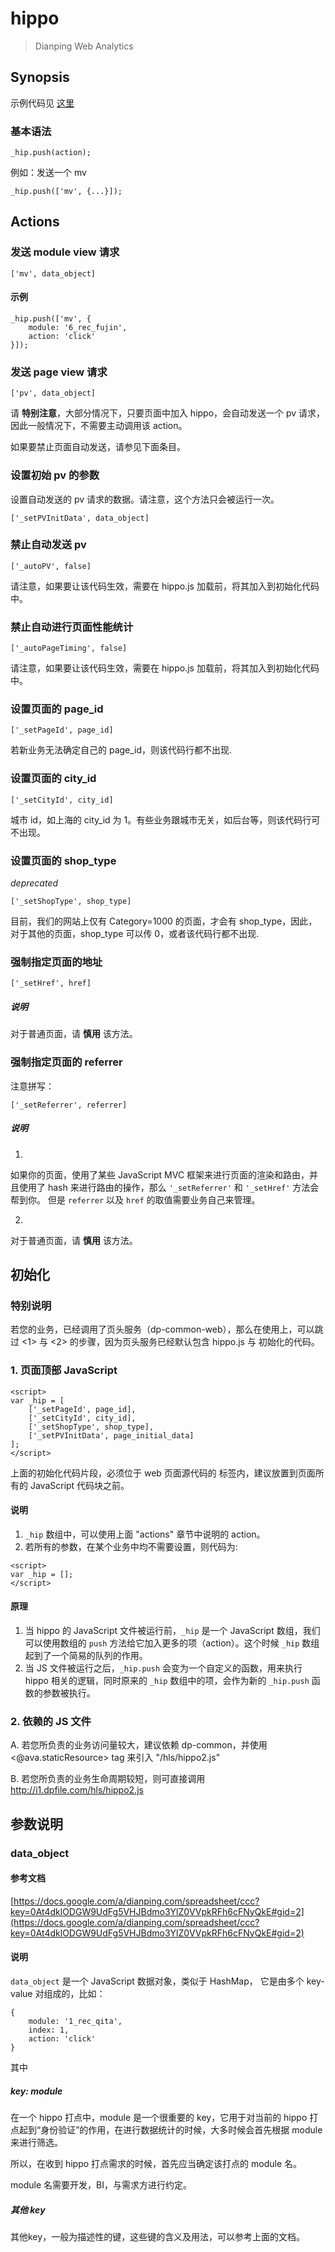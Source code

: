 # hippo

> Dianping Web Analytics

## Synopsis

示例代码见 [这里](http://i1.static.dp/demo/hippo.html)

### 基本语法

```
_hip.push(action);
```

例如：发送一个 mv

```
_hip.push(['mv', {...}]);
```

## Actions

### 发送 module view 请求

```
['mv', data_object]
```

#### 示例

```
_hip.push(['mv', {
    module: '6_rec_fujin',
    action: 'click'
}]);
```

### 发送 page view 请求

```
['pv', data_object]
```

请 **特别注意**，大部分情况下，只要页面中加入 hippo，会自动发送一个 pv 请求，因此一般情况下，不需要主动调用该 action。

如果要禁止页面自动发送，请参见下面条目。 

### 设置初始 pv 的参数

设置自动发送的 pv 请求的数据。请注意，这个方法只会被运行一次。

```
['_setPVInitData', data_object]
```

### 禁止自动发送 pv

```
['_autoPV', false]
```

请注意，如果要让该代码生效，需要在 hippo.js 加载前，将其加入到初始化代码中。

### 禁止自动进行页面性能统计

```
['_autoPageTiming', false]
```
请注意，如果要让该代码生效，需要在 hippo.js 加载前，将其加入到初始化代码中。

### 设置页面的 page_id 

```
['_setPageId', page_id]
```

若新业务无法确定自己的 page_id，则该代码行都不出现.

### 设置页面的 city_id 

```
['_setCityId', city_id]
```

城市 id，如上海的 city_id 为 1。有些业务跟城市无关，如后台等，则该代码行可不出现。

### 设置页面的 shop_type

_deprecated_

```
['_setShopType', shop_type]
```

目前，我们的网站上仅有 Category=1000 的页面，才会有 shop_type，因此，对于其他的页面，shop_type 可以传 0，或者该代码行都不出现.

### 强制指定页面的地址

```
['_setHref', href]
```
##### 说明

对于普通页面，请 **慎用** 该方法。


### 强制指定页面的 referrer

注意拼写：

```
['_setReferrer', referrer]
```
##### 说明

1.
如果你的页面，使用了某些 JavaScript MVC 框架来进行页面的渲染和路由，并且使用了 hash 来进行路由的操作，那么 `'_setReferrer'` 和 `'_setHref'` 方法会帮到你。
但是 `referrer` 以及 `href` 的取值需要业务自己来管理。

2.
对于普通页面，请 **慎用** 该方法。

## 初始化

### 特别说明

若您的业务，已经调用了页头服务（dp-common-web），那么在使用上，可以跳过 \<1\> 与 \<2\> 的步骤，因为页头服务已经默认包含 hippo.js 与 初始化的代码。

### 1. 页面顶部 JavaScript

	<script>
	var _hip = [
	    ['_setPageId', page_id],
	    ['_setCityId', city_id],
	    ['_setShopType', shop_type],
	    ['_setPVInitData', page_initial_data]
	];
	</script>

上面的初始化代码片段，必须位于 web 页面源代码的 <head></head> 标签内，建议放置到页面所有的 JavaScript 代码块之前。


#### 说明

1. `_hip` 数组中，可以使用上面 "actions" 章节中说明的 action。
2. 若所有的参数，在某个业务中均不需要设置，则代码为:

```
<script>
var _hip = [];
</script>
```

#### 原理

1. 当 hippo 的 JavaScript 文件被运行前，`_hip` 是一个 JavaScript 数组，我们可以使用数组的 `push` 方法给它加入更多的项（action）。这个时候 `_hip` 数组起到了一个简易的队列的作用。
2. 当 JS 文件被运行之后，`_hip.push` 会变为一个自定义的函数，用来执行 hippo 相关的逻辑，同时原来的 `_hip` 数组中的项，会作为新的 `_hip.push` 函数的参数被执行。


### 2. 依赖的 JS 文件

A. 若您所负责的业务访问量较大，建议依赖 dp-common，并使用 <@ava.staticResource> tag 来引入 "/hls/hippo2.js"

B. 若您所负责的业务生命周期较短，则可直接调用 http://i1.dpfile.com/hls/hippo2.js


## 参数说明

### data_object

#### 参考文档

[https://docs.google.com/a/dianping.com/spreadsheet/ccc?key=0At4dklODGW9UdFg5VHJBdmo3YlZ0VVpkRFh6cFNyQkE#gid=2](https://docs.google.com/a/dianping.com/spreadsheet/ccc?key=0At4dklODGW9UdFg5VHJBdmo3YlZ0VVpkRFh6cFNyQkE#gid=2)

#### 说明

`data_object` 是一个 JavaScript 数据对象，类似于 HashMap，
它是由多个 key-value 对组成的，比如：

```
{
    module: '1_rec_qita',
    index: 1,
    action: 'click'
} 
```

其中

##### key: module
在一个 hippo 打点中，module 是一个很重要的 key，它用于对当前的 hippo 打点起到“身份验证”的作用，在进行数据统计的时候，大多时候会首先根据 module 来进行筛选。

所以，在收到 hippo 打点需求的时候，首先应当确定该打点的 module 名。

module 名需要开发，BI，与需求方进行约定。

##### 其他 key
其他key，一般为描述性的键，这些键的含义及用法，可以参考上面的文档。


